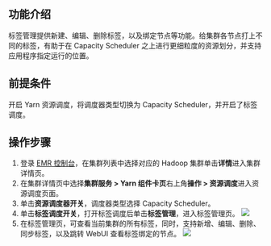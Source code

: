 ## 功能介绍
标签管理提供新建、编辑、删除标签，以及绑定节点等功能。给集群各节点打上不同的标签，有助于在 Capacity Scheduler 之上进行更细粒度的资源划分，并支持应用程序指定运行的位置。
## 前提条件
开启 Yarn 资源调度，将调度器类型切换为 Capacity Scheduler，并开启了标签调度。


## 操作步骤
1. 登录 [EMR 控制台](https://console.cloud.tencent.com/emr)，在集群列表中选择对应的 Hadoop 集群单击**详情**进入集群详情页。
2. 在集群详情页中选择**集群服务 > Yarn 组件卡页**右上角**操作 > 资源调度**进入资源调度页面。
3. 单击**资源调度器开关**，调度器类型选择 Capacity Scheduler。
4. 单击**标签调度开关**，打开标签调度后单击**标签管理**，进入标签管理页。
![](https://qcloudimg.tencent-cloud.cn/raw/8d7bf703a6e7e060d628dc68c4011403.png)
5. 在标签管理页，可查看当前集群的所有标签，同时，支持新增、编辑、删除、同步标签，以及跳转 WebUI 查看标签绑定的节点。
![](https://qcloudimg.tencent-cloud.cn/raw/82e3a4fe7fd97c8ec1d7506b05c049a6.png)
